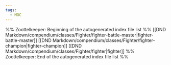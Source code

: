 ```yaml
---
tags:
  - MOC
---
```

%% Zoottelkeeper: Beginning of the autogenerated index file list  %%
 [[DND Markdown/compendium/classes/Fighter/fighter-battle-master|fighter-battle-master]]
 [[DND Markdown/compendium/classes/Fighter/fighter-champion|fighter-champion]]
 [[DND Markdown/compendium/classes/Fighter/fighter|fighter]]
%% Zoottelkeeper: End of the autogenerated index file list  %%
